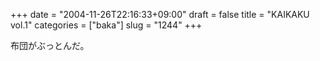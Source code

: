 +++
date = "2004-11-26T22:16:33+09:00"
draft = false
title = "KAIKAKU vol.1"
categories = ["baka"]
slug = "1244"
+++

布団がぶっとんだ。
